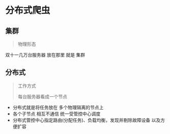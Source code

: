 # 分布式爬虫 

## 集群   

> 物理形态   

双十一几万台服务器 放在那里 就是 集群



## 分布式    

> 工作方式   
>
> 每台服务器看成一个节点   

* 分布式就是将任务放在 多个物理隔离的节点上 
* 各个子节点 相互不通信 统一受管控中心调度
* 分布式管控中心指定路由(分配任务)、负载均衡，发现并剔除故障设备 以及方便扩容  



